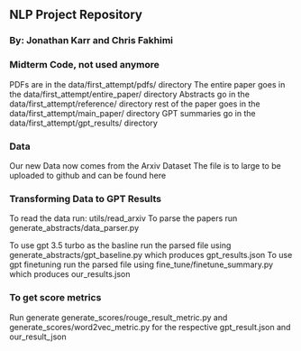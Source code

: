## NLP Project Repository

### By: Jonathan Karr and Chris Fakhimi

### Midterm Code, not used anymore

PDFs are in the data/first_attempt/pdfs/ directory
The entire paper goes in the data/first_attempt/entire_paper/ directory
Abstracts go in the data/first_attempt/reference/ directory
rest of the paper goes in the data/first_attempt/main_paper/ directory
GPT summaries go in the data/first_attempt/gpt_results/ directory

### Data

Our new Data now comes from the Arxiv Dataset
The file is to large to be uploaded to github and can be found here

### Transforming Data to GPT Results

To read the data run: utils/read_arxiv
To parse the papers run generate_abstracts/data_parser.py

To use gpt 3.5 turbo as the basline run the parsed file using generate_abstracts/gpt_baseline.py which produces gpt_results.json
To use gpt finetuning run the parsed file using fine_tune/finetune_summary.py which produces our_results.json

### To get score metrics

Run generate generate_scores/rouge_result_metric.py and generate_scores/word2vec_metric.py
for the respective gpt_result.json and our_result_json
